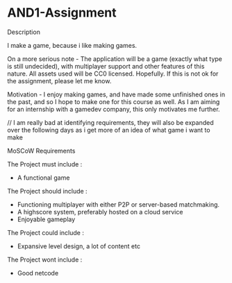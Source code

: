 # AND1-Assignment

Description

I make a game, because i like making games. 

On a more serious note - The application will be a game (exactly what type is still undecided), with multiplayer support and other features of this nature.
All assets used will be CC0 licensed. Hopefully.
If this is not ok for the assignment, please let me know.

Motivation - I enjoy making games, and have made some unfinished ones in the past, and so I hope to make one for this course as well. As I am aiming for an internship with a gamedev company, this only motivates me further.


// I am really bad at identifying requirements, they will also be expanded over the following days as i get more of an idea of what game i want to make

MoSCoW Requirements

The Project must include :
 - A functional game

The Project should include :
- Functioning multiplayer with either P2P or server-based matchmaking.
- A highscore system, preferably hosted on a cloud service
- Enjoyable gameplay

The Project could include :
 - Expansive level design, a lot of content etc

The Project wont include :
  - Good netcode
